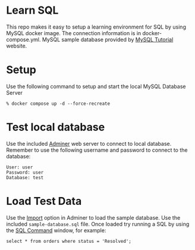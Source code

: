 # Learn SQL
This repo makes it easy to setup a learning environment for SQL by using MySQL docker image. The connection information is in docker-compose.yml. MySQL sample database provided by [MySQL Tutorial](https://www.mysqltutorial.org/mysql-sample-database.aspx) website.

# Setup
Use the following command to setup and start the local MySQL Database Server

```
% docker compose up -d --force-recreate
```

# Test local database
Use the included [Adminer](http://localhost:8080) web server to connect to local database. Remember to use the following username and password to connect to the database:
```
User: user
Password: user
Database: test
```

# Load Test Data
Use the [Import](http://localhost:8080/?server=db&username=user&db=test&import=) option in Adminer to load the sample database. Use the included `sample-database.sql` file. Once loaded try running a SQL by using the [SQL Command](http://localhost:8080/?server=db&username=user&db=test&sql=) window, for example:

```
select * from orders where status = 'Resolved';
```